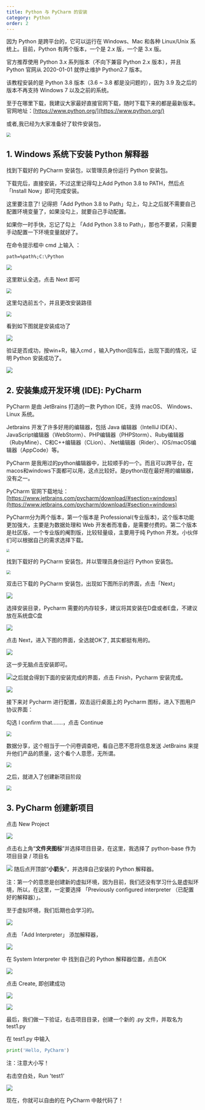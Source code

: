 ```yaml
---
title: Python 与 PyCharm 的安装
category: Python
order: 2
---
```


因为 Python 是跨平台的，它可以运行在 Windows、Mac 和各种 Linux/Unix 系统上。目前，Python 有两个版本，一个是 2.x 版，一个是 3.x 版。

官方推荐使用 Python 3.x 系列版本（不向下兼容 Python 2.x 版本），并且 Python 官网从 2020-01-01 就停止维护 Python2.7 版本。

该教程安装的是 Python 3.8 版本（3.6 ~ 3.8 都是没问题的），因为 3.9 及之后的版本不再支持 Windows 7 以及之前的系统。

至于在哪里下载，我建议大家最好直接官网下载，随时下载下来的都是最新版本。官网地址：[https://www.python.org/](https://www.python.org/)

或者,我已经为大家准备好了软件安装包，

<img src="https://gitee.com/geek-tech/typorapicgoimages1/raw/master/images/202209160118052.PNG" style="zoom:67%;" />

## 1. Windows 系统下安装 Python 解释器

找到下载好的 PyCharm 安装包，以管理员身份运行 Python 安装包。

下载完后，直接安装，不过这里记得勾上Add Python 3.8 to PATH，然后点「Install Now」即可完成安装。

这里要注意了! 记得把「Add Python 3.8 to Path」勾上，勾上之后就不需要自己配置环境变量了，如果没勾上，就要自己手动配置。

如果你一时手快，忘记了勾上 「Add Python 3.8 to Path」，那也不要紧，只需要手动配置一下环境变量就好了。

在命令提示框中 cmd  上输入 ：

```
path=%path%;C:\Python 
```

<img src="https://gitee.com/geek-tech/typorapicgoimages1/raw/master/images/202209152243704.PNG" style="zoom:90%;" />

这里默认全选，点击 Next 即可

<img src="https://gitee.com/geek-tech/typorapicgoimages1/raw/master/images/202209162219612.PNG" style="zoom:80%;" />

这里勾选前五个，并且更改安装路径

<img src="https://gitee.com/geek-tech/typorapicgoimages1/raw/master/images/202209152305053.PNG" style="zoom:80%;" />

看到如下图就是安装成功了

![](https://gitee.com/geek-tech/typorapicgoimages1/raw/master/images/202210161614651.PNG)

验证是否成功，按win+R，输入cmd ，输入Python回车后，出现下面的情况，证明 Python 安装成功了。

![](https://gitee.com/geek-tech/typorapicgoimages1/raw/master/images/202210161620136.PNG)

## 2. 安装集成开发环境 (IDE): PyCharm

PyCharm 是由 JetBrains 打造的一款 Python IDE，支持 macOS、 Windows、 Linux 系统。

Jetbrains 开发了许多好用的编辑器，包括 Java 编辑器（IntelliJ IDEA）、JavaScript编辑器（WebStorm）、PHP编辑器（PHPStorm）、Ruby编辑器（RubyMine）、C和C++编辑器（CLion）、.Net编辑器（Rider）、iOS/macOS编辑器（AppCode）等。

PyCharm 是我用过的python编辑器中，比较顺手的一个。而且可以跨平台，在macos和windows下面都可以用，这点比较好。是python现在最好用的编辑器，没有之一。

PyCharm 官网下载地址：[https://www.jetbrains.com/pycharm/download/#section=windows](https://www.jetbrains.com/pycharm/download/#section=windows)

PyCharm分为两个版本，第一个版本是 Professional(专业版本)，这个版本功能更加强大，主要是为数据处理和 Web 开发者而准备，是需要付费的。第二个版本是社区版，一个专业版的阉割版，比较轻量级，主要用于纯 Python 开发。小伙伴们可以根据自己的需求选择下载。

<img src="https://gitee.com/geek-tech/typorapicgoimages1/raw/master/images/202209152316466.PNG" style="zoom:50%;" />

找到下载好的 PyCharm 安装包，并以管理员身份运行 Python 安装包。

<img src="https://gitee.com/geek-tech/typorapicgoimages1/raw/master/images/202209160115468.PNG" style="zoom:67%;" />

双击已下载的 PyCharm 安装包，出现如下图所示的界面，点击「Next」

![](https://gitee.com/geek-tech/typorapicgoimages1/raw/master/images/202209160120790.PNG)

选择安装目录，Pycharm 需要的内存较多，建议将其安装在D盘或者E盘，不建议放在系统盘C盘

![](https://gitee.com/geek-tech/typorapicgoimages1/raw/master/images/202209160124931.PNG)



 点击 Next，进入下图的界面，全选就OK了, 其实都挺有用的。

![](https://gitee.com/geek-tech/typorapicgoimages1/raw/master/images/202209160130588.PNG)

这一步无脑点击安装即可。

![](https://gitee.com/geek-tech/typorapicgoimages1/raw/master/images/202209160135734.PNG)之后就会得到下面的安装完成的界面，点击 Finish，Pycharm 安装完成。 

![](https://gitee.com/geek-tech/typorapicgoimages1/raw/master/images/202210161638984.PNG)

接下来对 Pycharm 进行配置，双击运行桌面上的 Pycharm 图标，进入下图用户协议界面： 

勾选 I confirm that.......，点击 Continue

<img src="https://gitee.com/geek-tech/typorapicgoimages1/raw/master/images/202210161644248.PNG" style="zoom:80%;" />

数据分享，这个相当于一个问卷调查吧，看自己愿不愿将信息发送 JetBrains 来提升他们产品的质量，这个看个人意愿，无所谓。

<img src="https://gitee.com/geek-tech/typorapicgoimages1/raw/master/images/202210161657911.PNG" style="zoom:80%;" />

之后，就进入了创建新项目阶段

<img src="https://gitee.com/geek-tech/typorapicgoimages1/raw/master/images/202210161659059.PNG" style="zoom:80%;" />

## 3. PyCharm 创建新项目

点击 New Project

 

![](https://gitee.com/geek-tech/typorapicgoimages1/raw/master/images/202210161739717.PNG)

点击右上角“**文件夹图标**”并选择项目目录，在这里，我选择了 python-base 作为项目目录 / 项目名

![](https://gitee.com/geek-tech/typorapicgoimages1/raw/master/images/202210162100251.PNG) 随后点开顶部“**小箭头**”，并选择自己安装的 Python 解释器。

注：第一个的意思是创建新的虚拟环境，因为目前，我们还没有学习什么是虚拟环境，所以，在这里，一定要选择 「Previously configured interpreter （已配置好的解释器）」。

至于虚拟环境，我们后期也会学习的。

![](https://gitee.com/geek-tech/typorapicgoimages1/raw/master/images/202210162122807.PNG)

点击 「Add Interpreter」 添加解释器，

![](https://gitee.com/geek-tech/typorapicgoimages1/raw/master/images/202210162132382.PNG)

在 System Interpreter 中 找到自己的 Python 解释器位置，点击OK

![](https://gitee.com/geek-tech/typorapicgoimages1/raw/master/images/202210162134452.PNG)

点击 Create, 即创建成功

![](https://gitee.com/geek-tech/typorapicgoimages1/raw/master/images/202210162136806.PNG)

![](https://gitee.com/geek-tech/typorapicgoimages1/raw/master/images/202210162138597.PNG)

最后，我们做一下验证，右击项目目录，创建一个新的 .py 文件，并取名为 test1.py

在 test1.py 中输入 

```python
print('Hello, PyCharm')
```

注：注意大小写！

右击空白处，Run 'test1'

![](https://gitee.com/geek-tech/typorapicgoimages1/raw/master/images/202210162150799.PNG)

现在，你就可以自由的在 PyCharm 中敲代码了！